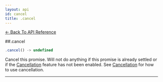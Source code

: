 ```yaml
---
layout: api
id: cancel
title: .cancel
---
```



[← Back To API Reference](/docs/api-reference.html)
<div class="api-code-section"><markdown>
##.cancel

```js
.cancel() -> undefined
```

Cancel this promise. Will not do anything if this promise is already settled or if the [Cancellation](.) feature has not been enabled. See [Cancellation](.) for how to use cancellation.

<hr>
</markdown></div>

